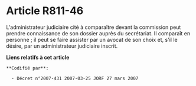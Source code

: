 # Article R811-46

L'administrateur judiciaire cité à comparaître devant la commission peut prendre connaissance de son dossier auprès du
secrétariat. Il comparaît en personne ; il peut se faire assister par un avocat de son choix et, s'il le désire, par un
administrateur judiciaire inscrit.

**Liens relatifs à cet article**

	**Codifié par**:

	  - Décret n°2007-431 2007-03-25 JORF 27 mars 2007
